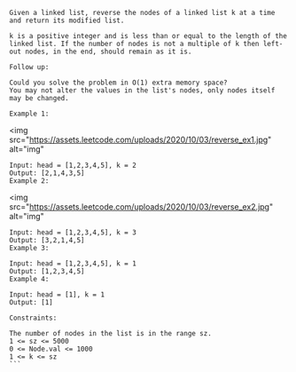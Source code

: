 ```
Given a linked list, reverse the nodes of a linked list k at a time and return its modified list.

k is a positive integer and is less than or equal to the length of the linked list. If the number of nodes is not a multiple of k then left-out nodes, in the end, should remain as it is.

Follow up:

Could you solve the problem in O(1) extra memory space?
You may not alter the values in the list's nodes, only nodes itself may be changed.
```

```
Example 1:
````

<img
src="https://assets.leetcode.com/uploads/2020/10/03/reverse_ex1.jpg"
alt="img"
>

````
Input: head = [1,2,3,4,5], k = 2
Output: [2,1,4,3,5]
Example 2:
````

<img
src="https://assets.leetcode.com/uploads/2020/10/03/reverse_ex2.jpg"
alt="img"
>

```
Input: head = [1,2,3,4,5], k = 3
Output: [3,2,1,4,5]
Example 3:
````

````
Input: head = [1,2,3,4,5], k = 1
Output: [1,2,3,4,5]
Example 4:

Input: head = [1], k = 1
Output: [1]
 
Constraints:

The number of nodes in the list is in the range sz.
1 <= sz <= 5000
0 <= Node.val <= 1000
1 <= k <= sz
```